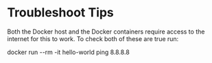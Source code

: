 # Troubleshoot Tips

Both the Docker host and the Docker containers require access to the internet for this to work. To check both of these are true run:

docker run --rm -it hello-world ping 8.8.8.8
